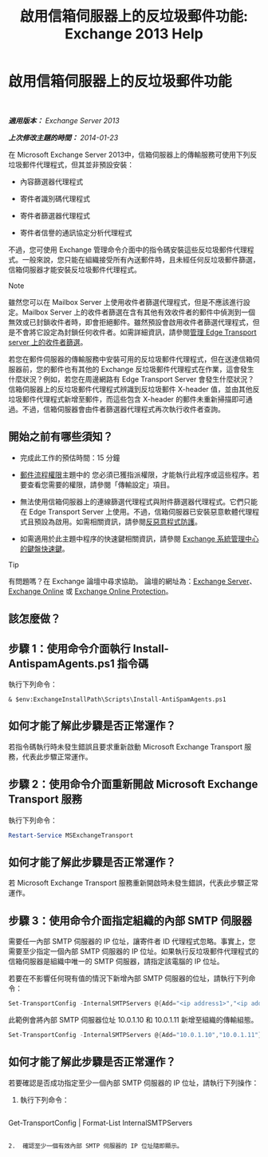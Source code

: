 ﻿---
title: '啟用信箱伺服器上的反垃圾郵件功能: Exchange 2013 Help'
TOCTitle: 啟用信箱伺服器上的反垃圾郵件功能
ms:assetid: 59d22c5e-64bc-4879-8ad1-364862b6ba11
ms:mtpsurl: https://technet.microsoft.com/zh-tw/library/Bb201691(v=EXCHG.150)
ms:contentKeyID: 50473259
ms.date: 01/04/2018
mtps_version: v=EXCHG.150
ms.translationtype: HT
---

# 啟用信箱伺服器上的反垃圾郵件功能

 

_**適用版本：** Exchange Server 2013_

_**上次修改主題的時間：** 2014-01-23_

在 Microsoft Exchange Server 2013中，信箱伺服器上的傳輸服務可使用下列反垃圾郵件代理程式，但其並非預設安裝：

  - 內容篩選器代理程式

  - 寄件者識別碼代理程式

  - 寄件者篩選器代理程式

  - 寄件者信譽的通訊協定分析代理程式

不過，您可使用 Exchange 管理命令介面中的指令碼安裝這些反垃圾郵件代理程式。一般來說，您只能在組織接受所有內送郵件時，且未經任何反垃圾郵件篩選，信箱伺服器才能安裝反垃圾郵件代理程式。


> [!NOTE]  
> 雖然您可以在 Mailbox Server 上使用收件者篩選代理程式，但是不應該進行設定。Mailbox Server 上的收件者篩選在含有其他有效收件者的郵件中偵測到一個無效或已封鎖收件者時，即會拒絕郵件。雖然預設會啟用收件者篩選代理程式，但是不會將它設定為封鎖任何收件者。如需詳細資訊，請參閱<a href="manage-recipient-filtering-on-edge-transport-servers-exchange-2013-help.md">管理 Edge Transport server 上的收件者篩選</a>。




若您在郵件伺服器的傳輸服務中安裝可用的反垃圾郵件代理程式，但在送達信箱伺服器前，您的郵件也有其他的 Exchange 反垃圾郵件代理程式在作業，這會發生什麼狀況？例如，若您在周邊網路有 Edge Transport Server 會發生什麼狀況？信箱伺服器上的反垃圾郵件代理程式辨識到反垃圾郵件 X-header 值，並由其他反垃圾郵件代理程式新增至郵件，而這些包含 X-header 的郵件未重新掃描即可通過。不過，信箱伺服器會由件者篩選器代理程式再次執行收件者查詢。

## 開始之前有哪些須知？

  - 完成此工作的預估時間：15 分鐘

  - [郵件流程權限](mail-flow-permissions-exchange-2013-help.md)主題中的 您必須已獲指派權限，才能執行此程序或這些程序。若要查看您需要的權限，請參閱「傳輸設定」項目。

  - 無法使用信箱伺服器上的連線篩選代理程式與附件篩選器代理程式。它們只能在 Edge Transport Server 上使用。不過，信箱伺服器已安裝惡意軟體代理程式且預設為啟用。如需相關資訊，請參閱[反惡意程式防護](anti-malware-protection-exchange-2013-help.md)。

  - 如需適用於此主題中程序的快速鍵相關資訊，請參閱 [Exchange 系統管理中心的鍵盤快速鍵](keyboard-shortcuts-in-the-exchange-admin-center-exchange-online-protection-help.md)。


> [!TIP]  
> 有問題嗎？在 Exchange 論壇中尋求協助。 論壇的網址為：<a href="https://go.microsoft.com/fwlink/p/?linkid=60612">Exchange Server</a>、 <a href="https://go.microsoft.com/fwlink/p/?linkid=267542">Exchange Online</a> 或 <a href="https://go.microsoft.com/fwlink/p/?linkid=285351">Exchange Online Protection</a>。




## 該怎麼做？

## 步驟 1：使用命令介面執行 Install-AntispamAgents.ps1 指令碼

執行下列命令：

    & $env:ExchangeInstallPath\Scripts\Install-AntiSpamAgents.ps1

## 如何才能了解此步驟是否正常運作？

若指令碼執行時未發生錯誤且要求重新啟動 Microsoft Exchange Transport 服務，代表此步驟正常運作。

## 步驟 2：使用命令介面重新開啟 Microsoft Exchange Transport 服務

執行下列命令：

```powershell
Restart-Service MSExchangeTransport
```

## 如何才能了解此步驟是否正常運作？

若 Microsoft Exchange Transport 服務重新開啟時未發生錯誤，代表此步驟正常運作。

## 步驟 3：使用命令介面指定組織的內部 SMTP 伺服器

需要任一內部 SMTP 伺服器的 IP 位址，讓寄件者 ID 代理程式忽略。事實上，您需要至少指定一個內部 SMTP 伺服器的 IP 位址。如果執行反垃圾郵件代理程式的信箱伺服器是組織中唯一的 SMTP 伺服器，請指定該電腦的 IP 位址。

若要在不影響任何現有值的情況下新增內部 SMTP 伺服器的位址，請執行下列命令：

```powershell
Set-TransportConfig -InternalSMTPServers @{Add="<ip address1>","<ip address2>"...}
```

此範例會將內部 SMTP 伺服器位址 10.0.1.10 和 10.0.1.11 新增至組織的傳輸組態。

```powershell
Set-TransportConfig -InternalSMTPServers @{Add="10.0.1.10","10.0.1.11"}
```

## 如何才能了解此步驟是否正常運作？

若要確認是否成功指定至少一個內部 SMTP 伺服器的 IP 位址，請執行下列操作：

1.  執行下列命令：
    
    ```powershell
Get-TransportConfig | Format-List InternalSMTPServers
```

2.  確認至少一個有效內部 SMTP 伺服器的 IP 位址隨即顯示。

